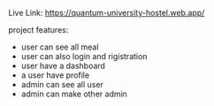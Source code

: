 Live Link: https://quantum-university-hostel.web.app/

project features:

- user can see all meal
- user can also login and rigistration
- user have a dashboard
- a user have profile
- admin can see all user
- admin can make other admin
